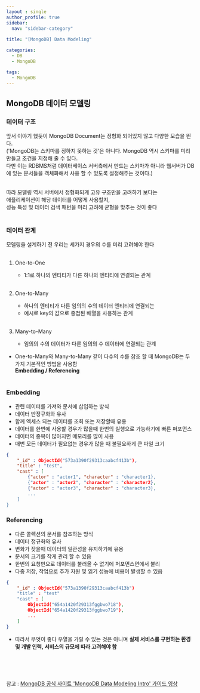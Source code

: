 ```yaml
---
layout : single
author_profile: true
sidebar: 
  nav: "sidebar-category"
  
title: "[MongoDB] Data Modeling"

categories:
  - DB
  - MongoDB

tags:
  - MongoDB
---
```


## MongoDB 데이터 모델링

### 데이터 구조
앞서 이야기 했듯이 MongoDB Document는 정형화 되어있지 않고 다양한 모습을 띈다.<br> 
('MongoDB는 스키마를 정하지 못하는 것'은 아니다. MongoDB 역시 스키마를 미리 만들고 조건을 지정해 줄 수 있다.<br> 
다만 이는 RDBMS처럼 데이터베이스 서버측에서 만드는 스키마가 아니라 웹서버가 DB에 있는 문서들을 객체화해서 사용 할 수 있도록 설정해주는 것이다.)<br> <br> 

따라 모델링 역시 서버에서 정형화되게 고유 구조만을 고려하기 보다는<br> 
애플리케이션이 해당 데이터를 어떻게 사용할지, <br> 
성능 특성 및 데이터 검색 패턴을 미리 고려해 균형을 맞추는 것이 좋다<br> <br> 

### 데이터 관계

모델링을 설계하기 전 우리는 세가지 경우의 수를 미리 고려해야 한다<br> <br> 

1. One-to-One<br> 
	- 1:1로 하나의 엔티티가 다른 하나의 엔티티에 연결되는 관계<br> <br> 

2. One-to-Many<br> 
	- 하나의 엔티티가 다른 임의의 수의 데이터 엔티티에 연결되는<br>  
	- 예시로 key의 값으로 중첩된 배열을 사용하는 관계<br> <br> 

3. Many-to-Many<br> 
	- 임의의 수의 데이터가 다른 임의의 수 데이터에 연결되는 관계<br> 

* One-to-Many와 Many-to-Many 같이 다수의 수를 참조 할 때 MongoDB는 두가지 기본적인 방법을 사용함<br>**Embedding / Referencing**<br> <br> 

### Embedding 
- 관련 데이터를 가져와 문서에 삽입하는 방식
- 데이터 반정규화와 유사
- 함께 엑세스 되는 데이터를 조회 또는 저장할때 유용
- 데이터를 한번에 사용할 경우가 많을때 한번의 실행으로 가능하기에 빠른 퍼포먼스
- 데이터의 중복이 많아지면 메모리를 많이 사용
- 매번 모든 데이터가 필요없는 경우가 많을 때 불필요하게 큰 파일 크기 

``` json
{
	"_id" : ObjectId("573a1390f29313caabcf413b"),
	"title" : "test",
	"cast" : [
		{"actor" : "actor1", "character" : "character1},
		{"actor" : "actor2", "character" : "character2},
		{"actor" : "actor3", "character" : "character3},
		...
	]
}
```

### Referencing
- 다른 콜렉션의 문서를 참조하는 방식
- 데이터 정규화와 유사
- 변화가 잦을때 데이터의 일관성을 유지하기에 유용
- 문서의 크기를 작게 관리 할 수 있음
- 한번의 요청만으로 데이터를 불러올 수 없기에 퍼포먼스면에서 불리
- 다중 저장, 작업으로 추가 자원 및 읽기 성능에 비용이 발생할 수 있음

``` json
{
	"_id" : ObjectId("573a1390f29313caabcf413b")
	"title" : "test"
	"cast" : [
		ObjectId("654a1420f29313fggbwo718"),
		ObjectId("654a1420f29313fggbwo719"),
		...
	]
}
```

- 따라서 무엇이 좋다 우열을 가릴 수 있는 것은 아니며 **실제 서비스를 구현하는 환경 및 개발 인력, 서비스의 규모에 따라 고려해야 함** <br><br>


<br><br> 

참고 : [MongoDB 공식 사이트 'MongoDB Data Modeling Intro' 가이드 영상](https://learn.mongodb.com/courses/introduction-to-mongodb-data-modeling)
